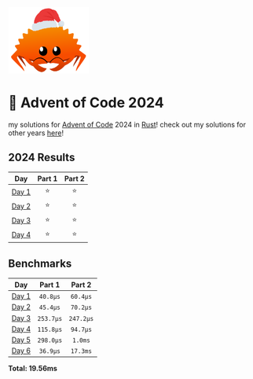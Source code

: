 <img src="./.assets/christmas_ferris.png" width="164">

# 🎄 Advent of Code 2024

my solutions for [Advent of Code](https://adventofcode.com/) 2024 in [Rust](https://www.rust-lang.org/)! check out my solutions for other years [here](https://github.com/rgodha24/advent-of-code)!

<!--- advent_readme_stars table --->
## 2024 Results

| Day | Part 1 | Part 2 |
| :---: | :---: | :---: |
| [Day 1](https://adventofcode.com/2024/day/1) | ⭐ | ⭐ |
| [Day 2](https://adventofcode.com/2024/day/2) | ⭐ | ⭐ |
| [Day 3](https://adventofcode.com/2024/day/3) | ⭐ | ⭐ |
| [Day 4](https://adventofcode.com/2024/day/4) | ⭐ | ⭐ |
<!--- advent_readme_stars table --->

<!--- benchmarking table --->
## Benchmarks

| Day | Part 1 | Part 2 |
| :---: | :---: | :---:  |
| [Day 1](./src/bin/01.rs) | `40.8µs` | `60.4µs` |
| [Day 2](./src/bin/02.rs) | `45.4µs` | `70.2µs` |
| [Day 3](./src/bin/03.rs) | `253.7µs` | `247.2µs` |
| [Day 4](./src/bin/04.rs) | `115.8µs` | `94.7µs` |
| [Day 5](./src/bin/05.rs) | `298.0µs` | `1.0ms` |
| [Day 6](./src/bin/06.rs) | `36.9µs` | `17.3ms` |

**Total: 19.56ms**
<!--- benchmarking table --->

